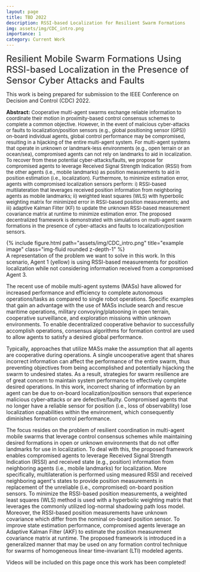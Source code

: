 ```yaml
---
layout: page
title: TBD 2022
description: RSSI-based Localization for Resilient Swarm Formations
img: assets/img/CDC_intro.png
importance: 1
category: Current Work
---
```




<font size="+2.6">Resilient Mobile Swarm Formations Using RSSI-based Localization in the Presence of Sensor Cyber Attacks and Faults</font>
<br/>

This work is being prepared for submission to the IEEE Conference on Decision and Control (CDC) 2022.

<p style="font-size:13px"><span style="font-size:14px"><b>Abstract:</b></span> Cooperative multi-agent swarms exchange reliable information to coordinate 
  their motion in proximity-based control consensus schemes to complete a common objective. However, in the event of malicious cyber-attacks or faults to 
  localization/position sensors (e.g., global positioning sensor (GPS)) on-board individual agents, global control performance may be compromised, resulting 
  in a hijacking of the entire multi-agent system. For multi-agent systems that operate in unknown or landmark-less environments (e.g., open terrain or an 
  ocean/sea), compromised agents can not rely on landmarks to aid in localization. To recover from these potential cyber-attacks/faults, we propose for 
  compromised agents to leverage Received Signal Strength Indication (RSSI) from the other agents (i.e., mobile landmarks) as position measurements to aid 
  in position estimation (i.e., localization). Furthermore, to minimize estimation error, agents with compromised localization sensors perform: i) RSSI-based 
  multilateration that leverages received position information from neighboring agents as mobile landmarks; ii) weighted least squares (WLS) with hyperbolic 
  weighting matrix for minimized error in RSSI-based position measurements; and iii) adaptive Kalman Filter (KF) to update the 
  unknown RSSI-based measurement covariance matrix at runtime to minimize estimation error. The proposed decentralized framework is demonstrated with 
  simulations on multi-agent swarm formations in the presence of cyber-attacks and faults to localization/position sensors.</p>
  
<div class="row row-cols-1 justify-content-center">
    <!-- <div class="col-sm mt-3 mt-md-0"> -->
    <div class="col-7">
        {% include figure.html path="assets/img/CDC_intro.png" title="example image" class="img-fluid rounded z-depth-1" %}
    </div>
</div>
<div class="caption">
    A representation of the problem we want to solve in this work. In this scenario, Agent 1 (yellow) is using RSSI-based measurements for position localization while not considering information received from a compromised Agent 3.
</div>


The recent use of mobile multi-agent systems (MASs) have allowed for increased performance and efficiency to complete autonomous operations/tasks as 
compared to single robot operations. Specific examples that gain an advantage with the use of MASs include search and rescue maritime operations, 
military convoying/platooning in open terrain, cooperative surveillance, and 
exploration missions within unknown environments. To enable decentralized cooperative behavior to successfully accomplish operations, 
consensus algorithms for formation control are used to allow agents to satisfy a desired global performance. 

Typically, approaches that utilize MASs make the assumption that all agents are cooperative during operations. A single uncooperative agent that shares 
incorrect information can affect the performance of the entire swarm, thus preventing objectives from being accomplished and potentially hijacking the 
swarm to undesired states. As a result, strategies for swarm resilience are of great concern to maintain system performance to effectively 
complete desired operations. In this work, incorrect sharing of information by an agent can be due to on-board localization/position sensors that experience 
malicious cyber-attacks or are defective/faulty. Compromised agents that no longer have a reliable sensor for position (i.e., loss of observability) lose 
localization capabilities within the environment, which consequently diminishes formation control performance.


The focus resides on the problem of resilient coordination in multi-agent mobile swarms that leverage control consensus schemes while maintaining 
desired formations in open or unknown environments that do not offer landmarks for use in localization. To deal with this, the proposed framework 
enables compromised agents to leverage Received Signal Strength Indication (RSSI) and received state (e.g., position) information from neighboring agents 
(i.e., mobile landmarks) for localization. More specifically, multilateration is performed using measured RSSI and received neighboring agent's states to 
provide position measurements in replacement of the unreliable (i.e., compromised) on-board position sensors. To minimize the RSSI-based position measurements, 
a weighted least squares (WLS) method is used with a hyperbolic weighting matrix that leverages the commonly utilized log-normal shadowing path loss model. Moreover, the RSSI-based position measurements have unknown covariance which differ from the nominal on-board position sensor. To 
improve state estimation performance, compromised agents leverage an Adaptive Kalman Filter (AKF) 
to estimate the position measurement covariance matrix at runtime. The proposed framework is introduced in a generalized manner that may be used on any 
formation control technique for swarms of homogeneous linear time-invariant (LTI) modeled agents. 

Videos will be included on this page once this work has been completed!


